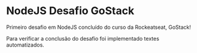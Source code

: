 # NodeJS Desafio GoStack
Primeiro desafio em NodeJS concluído do curso da Rockeatseat, GoStack!

Para verificar a conclusão do desafio foi implementado textes automatizados.


